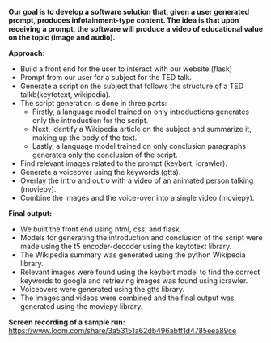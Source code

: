 **Our goal is to develop a software solution that, given a user generated prompt, produces infotainment-type content. The idea is that upon receiving a prompt, the
software will produce a video of educational value on the topic (image and audio).**

**Approach:**
- Build a front end for the user to interact with our website (flask)
- Prompt from our user for a subject for the TED talk.
- Generate a script on the subject that follows the structure of a TED talkb(keytotext, wikipedia).
- The script generation is done in three parts:
  - Firstly, a language model trained on only introductions generates only the introduction for the script.
  - Next, identify a Wikipedia article on the subject and summarize it, making up the body of the text.
  - Lastly, a language model trained on only conclusion paragraphs generates only the conclusion of the script.
- Find relevant images related to the prompt (keybert, icrawler).
- Generate a voiceover using the keywords (gtts).
- Overlay the intro and outro with a video of an animated person talking (moviepy).
- Combine the images and the voice-over into a single video (moviepy).

**Final output:**
- We built the front end using html, css, and flask.
- Models for generating the introduction and conclusion of the script were made using the t5 encoder-decoder using the keytotext library.
- The Wikipedia summary was generated using the python Wikipedia library.
- Relevant images were found using the keybert model to find the correct keywords to google and retrieving images was found using icrawler.
- Voiceovers were generated using the gtts library.
- The images and videos were combined and the final output was generated using the moviepy library.

**Screen recording of a sample run:**
https://www.loom.com/share/3a53151a62db496abff1d4785eea89ce
